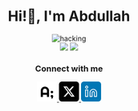 <h1 align="center">Hi!👋, I'm Abdullah</h1>
<div align="center">
  <img src="https://media.giphy.com/media/B4dt6rXq6nABilHTYM/giphy.gif" alt="hacking" width="250">
</div>

<div align="center">
  <img height="150px" src="https://github-readme-stats-gamma-snowy-54.vercel.app/api?username=abdllahdev&hide_title=true&hide_border=true&show_icons=true&theme=dracula&count_private=true&hide=contribs" />
  <img height="150px" src="https://github-readme-stats-gamma-snowy-54.vercel.app/api/top-langs/?username=abdllahdev&theme=dracula&hide_title=true&layout=compact&hide_border=true&hide=html,jupyter%20notebook,jinja,tex,css,scss,dart,astro,mdx" />
</div>

<h3 align="center">Connect with me</h3>
<div align="center">
  <a href="https://abdllah.dev">
    <img src="./public/abdllahdev.png" width="40px" height="40px" alt="abdllahdev logo" />
  </a>
  <a href="https://x.com/abdllah_dev">
    <img src="./public/x.png" width="40px" height="40px" alt="X logo" />
  </a>
  <a href="https://linkedin.com/in/abdllahdev">
    <img src="./public/linkedin.png" width="40px" height="40px" alt="LinkedIn logo" />
  </a>
</div>
